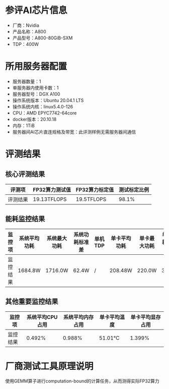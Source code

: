# 参评AI芯片信息

* 厂商：Nvidia
* 产品名称：A800
* 产品型号：A800-80GiB-SXM
* TDP：400W

# 所用服务器配置

* 服务器数量：1
* 单服务器内使用卡数：1
* 服务器型号：DGX A100
* 操作系统版本：Ubuntu 20.04.1 LTS
* 操作系统内核：linux5.4.0-126
* CPU：AMD EPYC7742-64core
* docker版本：20.10.18
* 内存：1TiB
* 服务器间AI芯片直连规格及带宽：此评测样例无需服务器间通信

# 评测结果

## 核心评测结果

| 评测项  | FP32算力测试值   | FP32算力标定值  | 测试标定比例 |
| ---- | ----------- | ---------- | ------ |
| 评测结果 | 19.13TFLOPS | 19.5TFLOPS | 98.1%  |

## 能耗监控结果

| 监控项  | 系统平均功耗  | 系统最大功耗  | 系统功耗标准差 | 单机TDP | 单卡平均功耗  | 单卡最大功耗 | 单卡功耗标准差 | 单卡TDP |
| ---- | ------- | ------- | ------- | ----- | ------- | ------ | ------- | ----- |
| 监控结果 | 1684.8W | 1716.0W | 62.4W   | /     | 208.48W | 220.0W | 33.3W   | 400W  |

## 其他重要监控结果

| 监控项  | 系统平均CPU占用 | 系统平均内存占用 | 单卡平均温度  | 单卡平均显存占用 |
| ---- | --------- | -------- | ------- | -------- |
| 监控结果 | 0.492%    | 0.988%   | 51.01°C | 1.399%   |

# 厂商测试工具原理说明

使用GEMM算子进行computation-bound的计算任务，从而测得实际FP32算力
